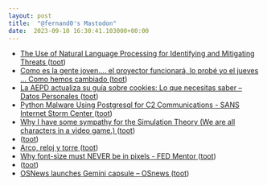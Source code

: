 ```yaml
---
layout: post
title:  "@fernand0's Mastodon"
date:  2023-09-10 16:30:41.103000+00:00
---
```

*  [The Use of Natural Language Processing for Identifying and Mitigating Threats ](https://www.tripwire.com/state-of-security/use-natural-language-processing-identifying-and-mitigating-threat) ([toot](https://mastodon.social/@fernand0/111041802476093228))
*  [Como es la gente joven.... el proyector funcionará, lo probé yo el jueves ... Como hemos cambiado ](https://mastodon.social/@fernand0/111041637270249236) ([toot](https://mastodon.social/@fernand0/111041637270249236))
*  [La AEPD actualiza su guía sobre cookies: Lo que necesitas saber – Datos Personales ](https://datos.personales.es/la-aepd-actualiza-su-guia-sobre-cookies-lo-que-necesitas-saber) ([toot](https://mastodon.social/@fernand0/111041623128169074))
*  [Python Malware Using Postgresql for C2 Communications - SANS Internet Storm Center  ](https://isc.sans.edu/diary/Python%20Malware%20Using%20Postgresql%20for%20C2%20Communications/30158) ([toot](https://mastodon.social/@fernand0/111041322323711572))
*  [Why I have some sympathy for the Simulation Theory (We are all characters in a video game.)  ](https://blog.computationalcomplexity.org/2023/08/why-i-have-some-sympathy-for-simulation.htm) ([toot](https://mastodon.social/@fernand0/111040677245958391))
*  [ ](https://mastodon.social/@tuneintodetuned) ([toot](https://mastodon.social/@fernand0/111040556111575814))
*  [Arco, reloj y torre ](https://www.flickr.com/photos/fernand0/53158968585) ([toot](https://mastodon.social/@fernand0/111040326869215063))
*  [Why font-size must NEVER be in pixels - FED Mentor ](https://fedmentor.dev/posts/font-size-px) ([toot](https://mastodon.social/@fernand0/111040322309003781))
*  [ ](https://mastodon.social/@tuneintodetuned) ([toot](https://mastodon.social/@fernand0/111040215419871417))
*  [OSNews launches Gemini capsule  –  OSnews ](https://www.osnews.com/story/136770/osnews-launches-gemini-capsule) ([toot](https://mastodon.social/@fernand0/111040162617586832))
